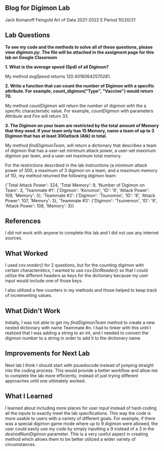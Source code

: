 ## Blog for Digimon Lab

Jack Komaroff
Feingold
Art of Data 2021-2022
E Period
10/20/21

## Lab Questions

**To see my code and the methods to solve all of these questions, please view *digimon.py*. The file will be attached in the assigment page for this lab on Google Classroom**

**1. What is the average speed (Spd) of all Digimon?**

My method *avgSpeed* returns 120.40160642570281. 

**2. Write a function that can count the number of Digimon with a specific attribute. For example, count_digimon("Type", "Vaccine") would return 70.**

My method *countDigimon* will return the number of digimon with the a specific characteristic value. For example, *countDigimon* with parameters *Attribute* and *Fire* will return 33.

**3. The Digimon on your team are restricted by the total amount of Memory that they need. If your team only has 15 Memory, name a team of up to 3 Digimon that has at least 300attack (Atk) in total.**

My method *findDigimonTeam*, will return a dictionary that describes a team of digimon that has a user-set minimum attack power, a user-set maximum digimon per team, and a user-set maximum total memory.

For the restrictions described in the lab instructions (a minimum attack power of 300, a maximum of 3 digimon on a team, and a maximum memory of 15), my method returned the following digimon team:

{'Total Attack Power': 324, 'Total Memory': 9, 'Number of Digimon on Team': 3, 'Teammate #1': {'Digimon': 'Koromon', 'ID': '6', 'Attack Power': 109, 'Memory': 3}, 'Teammate #2': {'Digimon': 'Tsunomon', 'ID': '8', 'Attack Power': 107, 'Memory': 3}, 'Teammate #3': {'Digimon': 'Tsumemon', 'ID': '9', 'Attack Power': 108, 'Memory': 3}}

## References

I did not work with anyone to complete this lab and I did not use any internet sources.

## What Worked

I used *csv.reader()* for 2 questions, but for the counting digimon with certain characteristics, I wanted to use *csv.DictReader()* so that I could utilize the different headers as keys for the dictionary because my user input would include one of those keys. 

I also utilized a few counters in my methods and those helped to keep track of incrementing values.

## What Didn't Work

Initially, I was not able to get my *findDigimonTeam* method to create a new nested dictionary with name Teammate #n. I had to tinker with this until I realized that I was adding a string to an int, and I needed to convert the digimon number to a string in order to add it to the dictionary name. 

## Improvements for Next Lab

Next lab I think I should start with psuedocode instead of jumping straight into the coding process. This would provide a better workflow and allow me to complete the lab more efficiently, instead of just trying different approaches until one ultimately worked. 

## What I Learned

I learned about including more places for user input instead of hard-coding all the inputs to exactly meet the lab specifications. This way the code is more usable to users with a variety of different goals. For example, if there was a special digimon game mode where up to 9 digimon were allowed, the user could easily use my code by simply inputting a 9 instead of a 3 in the *desiredNumDigimon* parameter. This is a very useful aspect in creating method which allows them to be better utilized a wider variety of circumstances. 